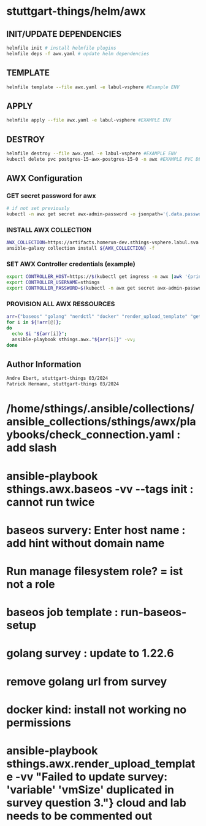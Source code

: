# stuttgart-things/helm/awx

## INIT/UPDATE DEPENDENCIES

```bash
helmfile init # install helmfile plugins
helmfile deps -f awx.yaml # update helm dependencies
```

## TEMPLATE
```bash
helmfile template --file awx.yaml -e labul-vsphere #Example ENV
```

## APPLY
```bash
helmfile apply --file awx.yaml -e labul-vsphere #EXAMPLE ENV
```

## DESTROY
```bash
helmfile destroy --file awx.yaml -e labul-vsphere #EXAMPLE ENV
kubectl delete pvc postgres-15-awx-postgres-15-0 -n awx #EXAMPLE PVC DELETION
```

## AWX Configuration

### GET secret password for awx
```bash
# if not set previously
kubectl -n awx get secret awx-admin-password -o jsonpath='{.data.password}' | base64 -d
```

### INSTALL AWX COLLECTION
```bash
AWX_COLLECTION=https://artifacts.homerun-dev.sthings-vsphere.labul.sva.de/ansible-collections/sthings-awx-24.338.16.tar.gz #example
ansible-galaxy collection install ${AWX_COLLECTION} -f
```

### SET AWX Controller credentials (example)
```bash
export CONTROLLER_HOST=https://$(kubectl get ingress -n awx |awk '{print $3 }' | grep -v HOSTS) # ADD WITHOUT TRAILING SLASH
export CONTROLLER_USERNAME=sthings
export CONTROLLER_PASSWORD=$(kubectl -n awx get secret awx-admin-password -o jsonpath='{.data.password}' | base64 -d)
```

### PROVISION ALL AWX RESSOURCES
```bash
arr=("baseos" "golang" "nerdctl" "docker" "render_upload_template" "get_execute_terraform" "workflow")
for i in ${!arr[@]};
do
  echo $i "${arr[i]}";
  ansible-playbook sthings.awx."${arr[i]}" -vv;
done
```

Author Information
------------------

```bash
Andre Ebert, stuttgart-things 03/2024
Patrick Hermann, stuttgart-things 03/2024
```


# /home/sthings/.ansible/collections/ansible_collections/sthings/awx/playbooks/check_connection.yaml : add slash
# ansible-playbook sthings.awx.baseos -vv --tags init : cannot run twice

# baseos survery: Enter host name : add hint without domain name
# Run manage filesystem role? = ist not a role
# baseos job template : run-baseos-setup

# golang survey : update to 1.22.6
# remove golang url from survey

# docker kind: install not working no permissions

# ansible-playbook sthings.awx.render_upload_template -vv "Failed to update survey: 'variable' 'vmSize' duplicated in survey question 3."} cloud and lab needs to be commented out
